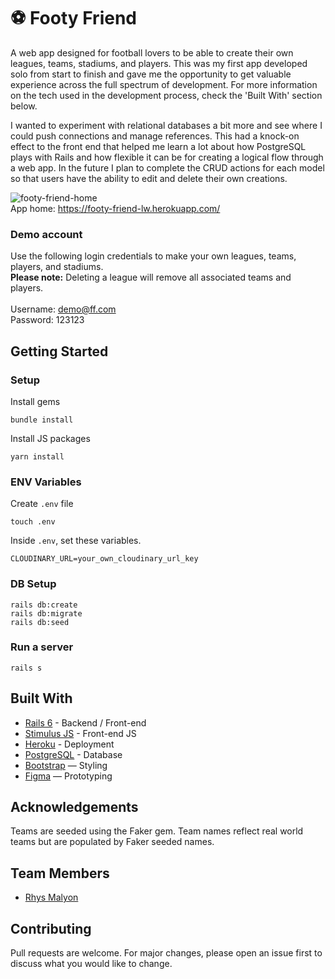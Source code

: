 # ⚽ Footy Friend

A web app designed for football lovers to be able to create their own leagues, teams, stadiums, and players. This was my first app developed solo from start to finish and gave me the opportunity to get valuable experience across the full spectrum of development. For more information on the tech used in the development process, check the 'Built With' section below.

I wanted to experiment with relational databases a bit more and see where I could push connections and manage references. This had a knock-on effect to the front end that helped me learn a lot about how PostgreSQL plays with Rails and how flexible it can be for creating a logical flow through a web app. In the future I plan to complete the CRUD actions for each model so that users have the ability to edit and delete their own creations.

![footy-friend-home](https://user-images.githubusercontent.com/32938384/132212378-7aa377a8-a4be-4101-b1ed-314ebe0026c6.png)
<br>
App home: https://footy-friend-lw.herokuapp.com/
<br>
### Demo account
Use the following login credentials to make your own leagues, teams, players, and stadiums.
<br>
<strong>Please note:</strong> Deleting a league will remove all associated teams and players.
<br>
<br>
Username: demo@ff.com
<br>
Password: 123123

   

## Getting Started
### Setup

Install gems
```
bundle install
```
Install JS packages
```
yarn install
```

### ENV Variables
Create `.env` file
```
touch .env
```
Inside `.env`, set these variables.
```
CLOUDINARY_URL=your_own_cloudinary_url_key
```

### DB Setup
```
rails db:create
rails db:migrate
rails db:seed
```

### Run a server
```
rails s
```

## Built With
- [Rails 6](https://guides.rubyonrails.org/) - Backend / Front-end
- [Stimulus JS](https://stimulus.hotwired.dev/) - Front-end JS
- [Heroku](https://heroku.com/) - Deployment
- [PostgreSQL](https://www.postgresql.org/) - Database
- [Bootstrap](https://getbootstrap.com/) — Styling
- [Figma](https://www.figma.com) — Prototyping

## Acknowledgements
Teams are seeded using the Faker gem. Team names reflect real world teams but are populated by Faker seeded names.

## Team Members
- [Rhys Malyon](https://www.linkedin.com/in/rhysmalyon/)

## Contributing
Pull requests are welcome. For major changes, please open an issue first to discuss what you would like to change.
